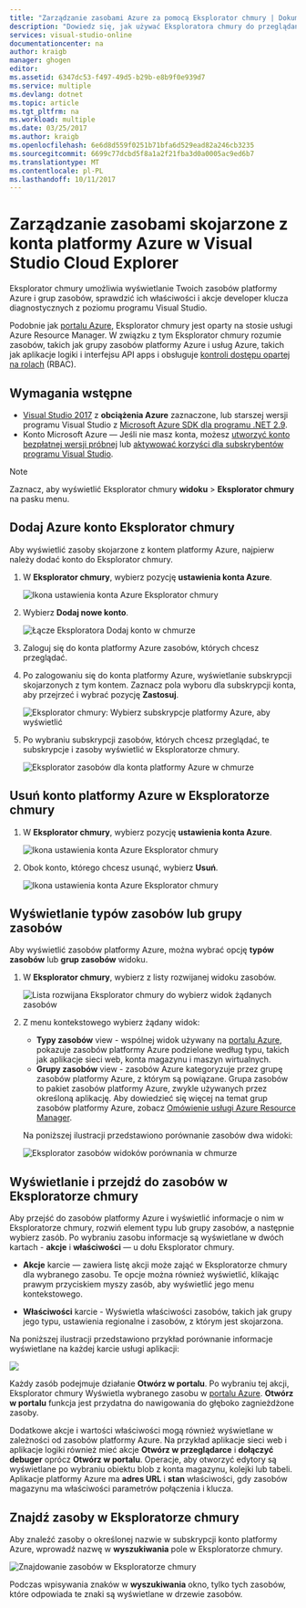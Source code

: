 ```yaml
---
title: "Zarządzanie zasobami Azure za pomocą Eksplorator chmury | Dokumentacja firmy Microsoft"
description: "Dowiedz się, jak używać Eksploratora chmury do przeglądania i zarządzania zasobami Azure w programie Visual Studio."
services: visual-studio-online
documentationcenter: na
author: kraigb
manager: ghogen
editor: 
ms.assetid: 6347dc53-f497-49d5-b29b-e8b9f0e939d7
ms.service: multiple
ms.devlang: dotnet
ms.topic: article
ms.tgt_pltfrm: na
ms.workload: multiple
ms.date: 03/25/2017
ms.author: kraigb
ms.openlocfilehash: 6e6d8d559f0251b71bfa6d529ead82a246cb3235
ms.sourcegitcommit: 6699c77dcbd5f8a1a2f21fba3d0a0005ac9ed6b7
ms.translationtype: MT
ms.contentlocale: pl-PL
ms.lasthandoff: 10/11/2017
---
```

# <a name="manage-the-resources-associated-with-your-azure-accounts-in-visual-studio-cloud-explorer"></a>Zarządzanie zasobami skojarzone z konta platformy Azure w Visual Studio Cloud Explorer
Eksplorator chmury umożliwia wyświetlanie Twoich zasobów platformy Azure i grup zasobów, sprawdzić ich właściwości i akcje developer klucza diagnostycznych z poziomu programu Visual Studio. 

Podobnie jak [portalu Azure](http://go.microsoft.com/fwlink/p/?LinkID=525040), Eksplorator chmury jest oparty na stosie usługi Azure Resource Manager. W związku z tym Eksplorator chmury rozumie zasobów, takich jak grupy zasobów platformy Azure i usług Azure, takich jak aplikacje logiki i interfejsu API apps i obsługuje [kontroli dostępu opartej na rolach](active-directory/role-based-access-control-configure.md) (RBAC). 

## <a name="prerequisites"></a>Wymagania wstępne
- [Visual Studio 2017](https://www.visualstudio.com/downloads/) z **obciążenia Azure** zaznaczone, lub starszej wersji programu Visual Studio z [Microsoft Azure SDK dla programu .NET 2.9](https://www.microsoft.com/en-us/download/details.aspx?id=51657).
- Konto Microsoft Azure — Jeśli nie masz konta, możesz [utworzyć konto bezpłatnej wersji próbnej](http://go.microsoft.com/fwlink/?LinkId=623901) lub [aktywować korzyści dla subskrybentów programu Visual Studio](http://go.microsoft.com/fwlink/?LinkId=623901).

> [!NOTE]
> Zaznacz, aby wyświetlić Eksplorator chmury **widoku** > **Eksplorator chmury** na pasku menu.   
> 
> 

## <a name="add-an-azure-account-to-cloud-explorer"></a>Dodaj Azure konto Eksplorator chmury
Aby wyświetlić zasoby skojarzone z kontem platformy Azure, najpierw należy dodać konto do Eksplorator chmury. 

1. W **Eksplorator chmury**, wybierz pozycję **ustawienia konta Azure**.

    ![Ikona ustawienia konta Azure Eksplorator chmury](media/vs-azure-tools-resources-managing-with-cloud-explorer/azure-account-settings.png)

1. Wybierz **Dodaj nowe konto**. 

    ![Łącze Eksploratora Dodaj konto w chmurze](media/vs-azure-tools-resources-managing-with-cloud-explorer/add-account-link.png)

1. Zaloguj się do konta platformy Azure zasobów, których chcesz przeglądać. 

1. Po zalogowaniu się do konta platformy Azure, wyświetlanie subskrypcji skojarzonych z tym kontem. Zaznacz pola wyboru dla subskrypcji konta, aby przejrzeć i wybrać pozycję **Zastosuj**. 
 
    ![Eksplorator chmury: Wybierz subskrypcje platformy Azure, aby wyświetlić](media/vs-azure-tools-resources-managing-with-cloud-explorer/select-subscriptions.png)

1. Po wybraniu subskrypcji zasobów, których chcesz przeglądać, te subskrypcje i zasoby wyświetlić w Eksploratorze chmury.

    ![Eksplorator zasobów dla konta platformy Azure w chmurze](media/vs-azure-tools-resources-managing-with-cloud-explorer/resources-listed.png)

## <a name="remove-an-azure-account-from-cloud-explorer"></a>Usuń konto platformy Azure w Eksploratorze chmury 

1. W **Eksplorator chmury**, wybierz pozycję **ustawienia konta Azure**.

    ![Ikona ustawienia konta Azure Eksplorator chmury](media/vs-azure-tools-resources-managing-with-cloud-explorer/azure-account-settings.png)

1. Obok konto, którego chcesz usunąć, wybierz **Usuń**.

    ![Ikona ustawienia konta Azure Eksplorator chmury](media/vs-azure-tools-resources-managing-with-cloud-explorer/remove-account.png)

## <a name="view-resource-types-or-resource-groups"></a>Wyświetlanie typów zasobów lub grupy zasobów
Aby wyświetlić zasobów platformy Azure, można wybrać opcję **typów zasobów** lub **grup zasobów** widoku.

1. W **Eksplorator chmury**, wybierz z listy rozwijanej widoku zasobów.

    ![Lista rozwijana Eksplorator chmury do wybierz widok żądanych zasobów](media/vs-azure-tools-resources-managing-with-cloud-explorer/resources-view-dropdown.png)

1. Z menu kontekstowego wybierz żądany widok: 

    - **Typy zasobów** view - wspólnej widok używany na [portalu Azure](http://go.microsoft.com/fwlink/p/?LinkID=525040), pokazuje zasobów platformy Azure podzielone według typu, takich jak aplikacje sieci web, konta magazynu i maszyn wirtualnych. 
    - **Grupy zasobów** view - zasobów Azure kategoryzuje przez grupę zasobów platformy Azure, z którym są powiązane. Grupa zasobów to pakiet zasobów platformy Azure, zwykle używanych przez określoną aplikację. Aby dowiedzieć się więcej na temat grup zasobów platformy Azure, zobacz [Omówienie usługi Azure Resource Manager](./azure-resource-manager/resource-group-overview.md).

    Na poniższej ilustracji przedstawiono porównanie zasobów dwa widoki:

    ![Eksplorator zasobów widoków porównania w chmurze](media/vs-azure-tools-resources-managing-with-cloud-explorer/resource-views-comparison.png)

## <a name="view-and-navigate-resources-in-cloud-explorer"></a>Wyświetlanie i przejdź do zasobów w Eksploratorze chmury
Aby przejść do zasobów platformy Azure i wyświetlić informacje o nim w Eksploratorze chmury, rozwiń element typu lub grupy zasobów, a następnie wybierz zasób. Po wybraniu zasobu informacje są wyświetlane w dwóch kartach - **akcje** i **właściwości** — u dołu Eksplorator chmury. 

- **Akcje** karcie — zawiera listę akcji może zająć w Eksploratorze chmury dla wybranego zasobu. Te opcje można również wyświetlić, klikając prawym przyciskiem myszy zasób, aby wyświetlić jego menu kontekstowego.

- **Właściwości** karcie - Wyświetla właściwości zasobów, takich jak grupy jego typu, ustawienia regionalne i zasobów, z którym jest skojarzona.

Na poniższej ilustracji przedstawiono przykład porównanie informacje wyświetlane na każdej karcie usługi aplikacji:

![](./media/vs-azure-tools-resources-managing-with-cloud-explorer/actions-and-properties.png)

Każdy zasób podejmuje działanie **Otwórz w portalu**. Po wybraniu tej akcji, Eksplorator chmury Wyświetla wybranego zasobu w [portalu Azure](http://go.microsoft.com/fwlink/p/?LinkID=525040). **Otwórz w portalu** funkcja jest przydatna do nawigowania do głęboko zagnieżdżone zasoby.

Dodatkowe akcje i wartości właściwości mogą również wyświetlane w zależności od zasobów platformy Azure. Na przykład aplikacje sieci web i aplikacje logiki również mieć akcje **Otwórz w przeglądarce** i **dołączyć debuger** oprócz **Otwórz w portalu**. Operacje, aby otworzyć edytory są wyświetlane po wybraniu obiektu blob z konta magazynu, kolejki lub tabeli. Aplikacje platformy Azure ma **adres URL** i **stan** właściwości, gdy zasobów magazynu ma właściwości parametrów połączenia i klucza.

## <a name="find-resources-in-cloud-explorer"></a>Znajdź zasoby w Eksploratorze chmury
Aby znaleźć zasoby o określonej nazwie w subskrypcji konto platformy Azure, wprowadź nazwę w **wyszukiwania** pole w Eksploratorze chmury.

![Znajdowanie zasobów w Eksploratorze chmury](./media/vs-azure-tools-resources-managing-with-cloud-explorer/search-for-resources.png)

Podczas wpisywania znaków w **wyszukiwania** okno, tylko tych zasobów, które odpowiada te znaki są wyświetlane w drzewie zasobów.
